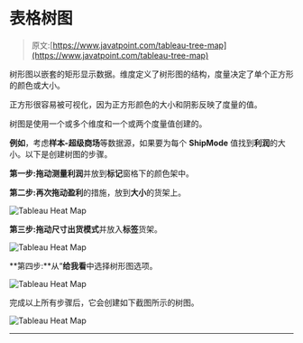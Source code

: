 # 表格树图

> 原文:[https://www.javatpoint.com/tableau-tree-map](https://www.javatpoint.com/tableau-tree-map)

树形图以嵌套的矩形显示数据。维度定义了树形图的结构，度量决定了单个正方形的颜色或大小。

正方形很容易被可视化，因为正方形颜色的大小和阴影反映了度量的值。

树图是使用一个或多个维度和一个或两个度量值创建的。

**例如**，考虑**样本-超级商场**等数据源，如果要为每个 **ShipMode** 值找到**利润**的大小。以下是创建树图的步骤。

**第一步:**拖动测量**利润**并放到**标记**窗格下的颜色架中。

**第二步:**再次拖动**盈利**的措施，放到**大小**的货架上。

![Tableau Heat Map](../Images/a4b4102394eebd248e44cdcb7796332f.png)

**第三步:**拖动尺寸**出货模式**并放入**标签**货架。

![Tableau Heat Map](../Images/d15a844be5b182091810b28939dc8551.png)

**第四步:**从“**给我看**中选择树形图选项。

![Tableau Heat Map](../Images/3122d79e000361d1450d87779a3b796d.png)

完成以上所有步骤后，它会创建如下截图所示的树图。

![Tableau Heat Map](../Images/47a81df179712e136d29c72f2c48a34f.png)

* * *